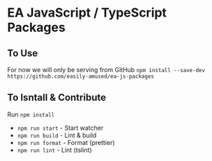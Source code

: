 # EA JavaScript / TypeScript Packages

## To Use

For now we will only be serving from GitHub
`npm install --save-dev https://github.com/easily-amused/ea-js-packages`

## To Isntall & Contribute

Run `npm install`

- `npm run start` - Start watcher
- `npm run build` - Lint & build
- `npm run format` - Format (prettier)
- `npm run lint` - Lint (tslint)
